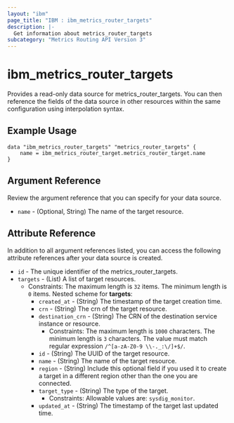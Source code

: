 ```yaml
---
layout: "ibm"
page_title: "IBM : ibm_metrics_router_targets"
description: |-
  Get information about metrics_router_targets
subcategory: "Metrics Routing API Version 3"
---
```


# ibm_metrics_router_targets

Provides a read-only data source for metrics_router_targets. You can then reference the fields of the data source in other resources within the same configuration using interpolation syntax.

## Example Usage

```hcl
data "ibm_metrics_router_targets" "metrics_router_targets" {
	name = ibm_metrics_router_target.metrics_router_target.name
}
```

## Argument Reference

Review the argument reference that you can specify for your data source.

* `name` - (Optional, String) The name of the target resource.

## Attribute Reference

In addition to all argument references listed, you can access the following attribute references after your data source is created.

* `id` - The unique identifier of the metrics_router_targets.
* `targets` - (List) A list of target resources.
  * Constraints: The maximum length is `32` items. The minimum length is `0` items.
Nested scheme for **targets**:
	* `created_at` - (String) The timestamp of the target creation time.
	* `crn` - (String) The crn of the target resource.
	* `destination_crn` - (String) The CRN of the destination service instance or resource.
	  * Constraints: The maximum length is `1000` characters. The minimum length is `3` characters. The value must match regular expression `/^[a-zA-Z0-9 \\-._:\/]+$/`.
	* `id` - (String) The UUID of the target resource.
	* `name` - (String) The name of the target resource.
	* `region` - (String) Include this optional field if you used it to create a target in a different region other than the one you are connected.
	* `target_type` - (String) The type of the target.
	  * Constraints: Allowable values are: `sysdig_monitor`.
	* `updated_at` - (String) The timestamp of the target last updated time.

